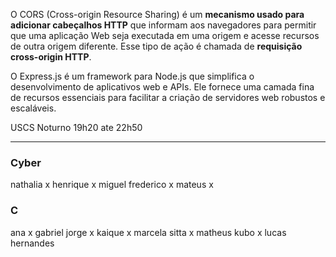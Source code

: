 O CORS (Cross-origin Resource Sharing) é um **mecanismo usado para adicionar cabeçalhos HTTP** que informam aos navegadores para permitir que uma aplicação Web seja executada em uma origem e acesse recursos de outra origem diferente. Esse tipo de ação é chamada de **requisição cross-origin HTTP**.

O Express.js é um framework para Node.js que simplifica o desenvolvimento de aplicativos web e APIs. Ele fornece uma camada fina de recursos essenciais para facilitar a criação de servidores web robustos e escaláveis. 

USCS Noturno
19h20 ate 22h50

___
### Cyber
nathalia x
henrique x
miguel frederico x
mateus x

### C
ana x
gabriel jorge x
kaique x
marcela sitta x
matheus kubo x
lucas hernandes

